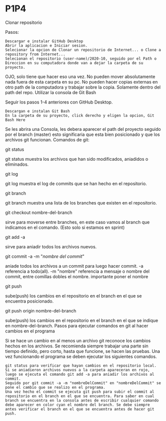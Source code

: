 # P1P4

Clonar repositorio

Pasos:

    Descargar e instalar GitHub Desktop
    Abrir la aplicacion e Iniciar sesion.
    Selecionar la opcion de Clonar un repositorio de Internet... o Clone a repository from Internet...
    Selecionan el repositorio (user-name)/2020-10, seguido por el Path o Direccion en su computadora donde van a dejar la carpeta de su proyecto.

OJO, solo tiene que hacer eso una vez. No pueden mover absolutamente nada fuera de esta carpeta en su pc. No pueden hacer copias externas en otro path de la computadora y trabajar sobre la copia. Solamente dentro del path del repo.
Utilizar la consola de Git Bash

Seguir los pasos 1-4 anteriores con GitHub Desktop.

    Descargan e instalan Git Bash
    En la carpeta de su proyecto, click derecho y eligen la opcion, Git Bash Here

Se les abrira una Consola, les debera aparecer el path del proyecto seguido por el branch (master) esto significaria que esta bien posicionado y que los archivos git funcionan.
Comandos de git:

git status

git status muestra los archivos que han sido modificados, aniadidos o eliminados.

git log

git log muestra el log de commits que se han hecho en el repositorio.

git branch

git branch muestra una lista de los branches que existen en el repositorio.

git checkout nombre-del-branch

sirve para moverse entre branches, en este caso vamos al branch que indicamos en el comando. (Esto solo si estamos en sprint)

git add -a

sirve para aniadir todos los archivos nuevos.

git commit -a -m "_nombre del commit_"

aniade todos los archivos a un commit para luego hacer commit. -a referencia a todo(all). -m "nombre" referencia a mensaje o nombre del commit, entre comillas dobles el nombre. importante poner el nombre

git push

sube(push) los cambios en el repositorio en el branch en el que se encuentra posicionado.

git push origin nombre-del-branch

sube(push) los cambios en el repositorio en el branch en el que se indique en nombre-del-branch.
Pasos para ejecutar comandos en git al hacer cambios en el programa

Si se hace un cambio en al menos un archivo git reconoce los cambios hechos en los archivos. Se recomienda siempre trabajar una parte sin tiempo definido, pero corto, hasta que funcione, se hacen las pruebas. Una vez funcionando el programa se deben ejecutar los siguientes comandos.

    git status para verificar que hayan cambios en el repositorio local.
    Si se aniadieron archivos nuevos a la carpeta apareceran en rojo, luego se ejecuta el comando git add -a para aniadir los archivos al commit.
    Seguido por git commit -a -m "nombreDelCommit" en "nombreDelCommit" se pone el cambio que se realizo en el programa.
    Una vez hecho el commit se ejecuta git push para subir el commit al repositorio en el branch en el que se encuentra. Para saber en cual branch se encuentra en la consola antes de escribir cualquier comando debe aparecer en color cyan el nombre del branch. Se debe siempre antes verificar el branch en el que se encuentra antes de hacer git push.

